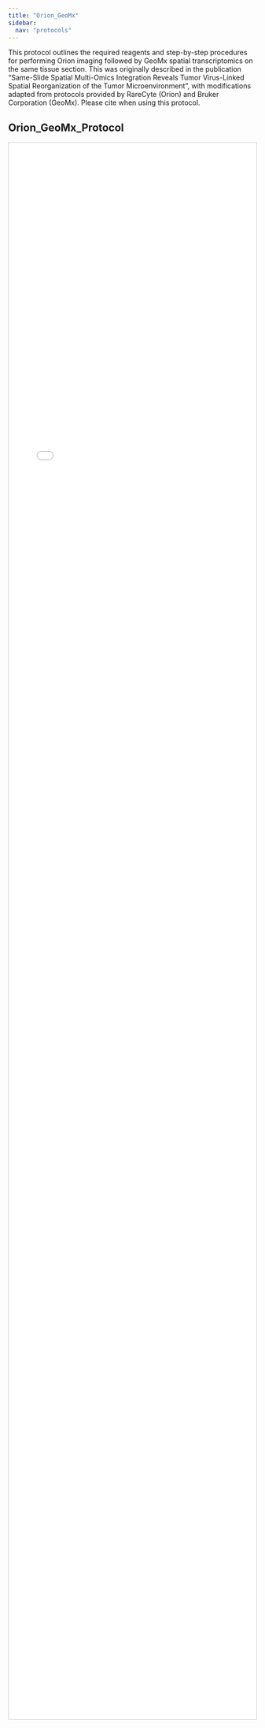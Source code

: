 ```yaml
---
title: "Orion_GeoMx"
sidebar:
  nav: "protocols"
---
```



This protocol outlines the required reagents and step-by-step procedures for performing Orion imaging followed by GeoMx spatial
transcriptomics on the same tissue section. This was originally described in the publication “Same-Slide Spatial Multi-Omics Integration
Reveals Tumor Virus-Linked Spatial Reorganization of the Tumor Microenvironment”, with modifications adapted from protocols provided
by RareCyte (Orion) and Bruker Corporation (GeoMx). Please cite when using this protocol.

## Orion_GeoMx_Protocol

<iframe 
  src="{{ '/assets/protocols/Orion_GeoMx_protocol_v1.pdf' | relative_url }}" 
  style="width:100%; height:80vh; border:1px solid #ccc;">
</iframe>